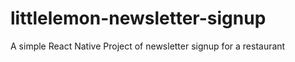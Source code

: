 # littlelemon-newsletter-signup
A simple React Native Project of newsletter signup for a restaurant
